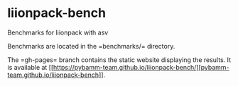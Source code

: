 # liionpack-bench
Benchmarks for liionpack with asv

Benchmarks are located in the =benchmarks/= directory.

The =gh-pages= branch contains the static website displaying the
results. It is available at [[https://pybamm-team.github.io/liionpack-bench/][pybamm-team.github.io/liionpack-bench]].